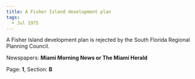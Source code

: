 ```yaml
---  
title: A Fisher Island development plan  
tags:  
  - Jul 1975  
---  
```

  
A Fisher Island development plan is rejected by the South Florida Regional Planning Council.  
  
Newspapers: **Miami Morning News or The Miami Herald**  
  
Page: **1**, Section: **B** 
